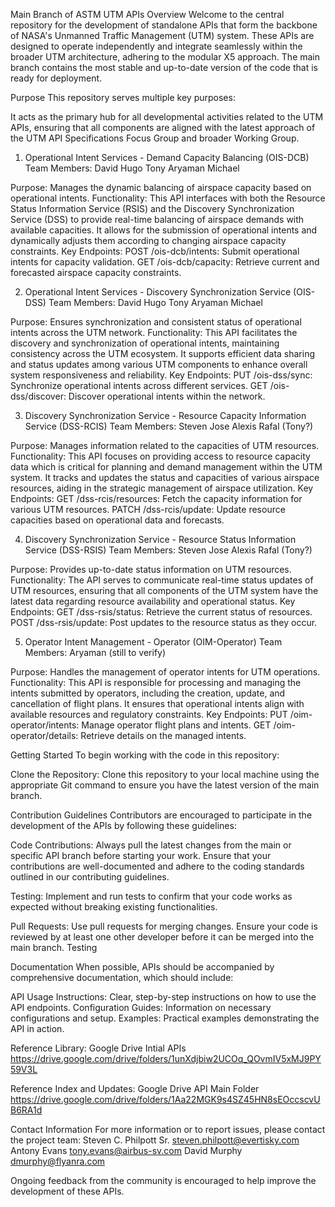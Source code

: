 Main Branch of ASTM UTM APIs
Overview
Welcome to the central repository for the development of standalone APIs that form the backbone of NASA's Unmanned Traffic Management (UTM) system. These APIs are designed to operate independently and integrate seamlessly within the broader UTM architecture, adhering to the modular X5 approach. The main branch contains the most stable and up-to-date version of the code that is ready for deployment.

Purpose
This repository serves multiple key purposes:

It acts as the primary hub for all developmental activities related to the UTM APIs, ensuring that all components are aligned with the latest approach of the UTM API Specifications Focus Group and broader Working Group.

1. Operational Intent Services - Demand Capacity Balancing (OIS-DCB)
  Team Members:
  David
  Hugo
  Tony
  Aryaman
  Michael

Purpose: Manages the dynamic balancing of airspace capacity based on operational intents.
Functionality: This API interfaces with both the Resource Status Information Service (RSIS) and the Discovery Synchronization Service (DSS) to provide real-time balancing of airspace demands with available capacities. It allows for the submission of operational intents and dynamically adjusts them according to changing airspace capacity constraints.
Key Endpoints:
POST /ois-dcb/intents: Submit operational intents for capacity validation.
GET /ois-dcb/capacity: Retrieve current and forecasted airspace capacity constraints.

2. Operational Intent Services - Discovery Synchronization Service (OIS-DSS)
  Team Members:
  David
  Hugo
  Tony
  Aryaman
  Michael

Purpose: Ensures synchronization and consistent status of operational intents across the UTM network.
Functionality: This API facilitates the discovery and synchronization of operational intents, maintaining consistency across the UTM ecosystem. It supports efficient data sharing and status updates among various UTM components to enhance overall system responsiveness and reliability.
Key Endpoints:
PUT /ois-dss/sync: Synchronize operational intents across different services.
GET /ois-dss/discover: Discover operational intents within the network.

3. Discovery Synchronization Service - Resource Capacity Information Service (DSS-RCIS)
  Team Members:
  Steven
  Jose
  Alexis
  Rafal
  (Tony?)   

Purpose: Manages information related to the capacities of UTM resources.
Functionality: This API focuses on providing access to resource capacity data which is critical for planning and demand management within the UTM system. It tracks and updates the status and capacities of various airspace resources, aiding in the strategic management of airspace utilization.
Key Endpoints:
GET /dss-rcis/resources: Fetch the capacity information for various UTM resources.
PATCH /dss-rcis/update: Update resource capacities based on operational data and forecasts.

4. Discovery Synchronization Service - Resource Status Information Service (DSS-RSIS)
  Team Members:
  Steven
  Jose
  Alexis
  Rafal
  (Tony?)

Purpose: Provides up-to-date status information on UTM resources.
Functionality: The API serves to communicate real-time status updates of UTM resources, ensuring that all components of the UTM system have the latest data regarding resource availability and operational status.
Key Endpoints:
GET /dss-rsis/status: Retrieve the current status of resources.
POST /dss-rsis/update: Post updates to the resource status as they occur.

5. Operator Intent Management - Operator (OIM-Operator)
  Team Members:
  Aryaman (still to verify)

Purpose: Handles the management of operator intents for UTM operations.
Functionality: This API is responsible for processing and managing the intents submitted by operators, including the creation, update, and cancellation of flight plans. It ensures that operational intents align with available resources and regulatory constraints.
Key Endpoints:
PUT /oim-operator/intents: Manage operator flight plans and intents.
GET /oim-operator/details: Retrieve details on the managed intents.

Getting Started
To begin working with the code in this repository:

Clone the Repository: Clone this repository to your local machine using the appropriate Git command to ensure you have the latest version of the main branch.

Contribution Guidelines
Contributors are encouraged to participate in the development of the APIs by following these guidelines:

Code Contributions: Always pull the latest changes from the main or specific API branch before starting your work. Ensure that your contributions are well-documented and adhere to the coding standards outlined in our contributing guidelines.

Testing: Implement and run tests to confirm that your code works as expected without breaking existing functionalities.

Pull Requests: Use pull requests for merging changes. Ensure your code is reviewed by at least one other developer before it can be merged into the main branch.
Testing

Documentation
When possible, APIs should be accompanied by comprehensive documentation, which should include:

API Usage Instructions: Clear, step-by-step instructions on how to use the API endpoints.
Configuration Guides: Information on necessary configurations and setup.
Examples: Practical examples demonstrating the API in action.

Reference Library:
Google Drive Intial APIs https://drive.google.com/drive/folders/1unXdjbiw2UCOq_QOvmIV5xMJ9PY59V3L

Reference Index and Updates:
Google Drive API Main Folder https://drive.google.com/drive/folders/1Aa22MGK9s4SZ45HN8sEOccscvUB6RA1d

Contact Information
For more information or to report issues, please contact the project team:
Steven C. Philpott Sr. steven.philpott@evertisky.com 
Antony Evans tony.evans@airbus-sv.com
David Murphy dmurphy@flyanra.com

Ongoing feedback from the community is encouraged to help improve the development of these APIs.
